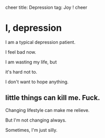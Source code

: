 cheer
title: Depression
tag: Joy !
cheer

# I, depression

I am a typical depression patient.

I feel bad now.

I am wasting my life, but

it's hard not to.

I don't want to hope anything.

## little things can kill me. Fuck.

Changing lifestyle can make me relieve.

But I'm not changing always.

Sometimes, I'm just silly.
